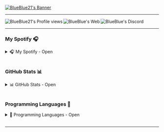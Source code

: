 [<img alt="BlueBlue21's Banner" align="center" src="https://raw.githubusercontent.com/bluenoob232/bluenoob232/master/Main.png"/>](https://github.com/bluenoob232)

<hr>

[<img alt="BlueBlue21's Profile views" align="left" src="https://komarev.com/ghpvc/?username=blueblue21&style=flat-square"/>](https://github.com/bluenoob232)
[<img alt="BlueBlue's Web" align="left" src="https://img.shields.io/badge/WebSite-Click%20Me!-blue?style=flat-square"/>](https://bluenoob232.github.io)
[<img alt="BlueBlue's Discord" align="left" src="https://img.shields.io/badge/Discord-BlueBlue21%239201-blue?style=flat-square"/>](https://github.com/bluenoob232)

<br>
<hr>

### My Spotify 🎧

<details>
      <summary>🎧 My Spotify - Open</summary>
      <br>
      <a href="https://spotify-github-profile.vercel.app/api/view?uid=316dsuwjcdkvamqengfjw2dzuyny&redirect=true">
          <img alt="BlueBlue21's Spotify" src="https://spotify-github-profile.vercel.app/api/view?uid=316dsuwjcdkvamqengfjw2dzuyny&cover_image=true&theme=default"/>
      </a>
</details>

<br>

### GitHub Stats 📊

<details>
      <summary>📊 GitHub Stats - Open</summary>
      <br>
      <div align="left">
          <img alt="BlueBlue21's GitHub Stats" src="https://github-readme-stats-mocha-zeta.vercel.app/api?username=bluenoob232&show_icons=true&theme=react"/>
          <img align="top" alt="BlueBlue21's GitHub Top Langs" src="https://github-readme-stats-mocha-zeta.vercel.app/api/top-langs/?username=bluenoob232&show_icons=true&theme=react&layout=compact"/>
      </div>
</details>

<br>

### Programming Languages 💬

<details>
         <summary>💬 Programming Languages - Open</summary>
         <br>
         <img align="left" alt="Javascript" width="32" src="https://raw.githubusercontent.com/bluenoob232/bluenoob232/master/icons/javascript.svg"/>
         <img align="left" alt="Typescript" width="32" src="https://github.com/bluenoob232/bluenoob232/blob/master/icons/typescript.svg"/>
         <img align="left" alt="Html" width="32" src="https://github.com/bluenoob232/bluenoob232/blob/master/icons/html5.svg"/>
         <img align="left" alt="Kotlin" width="32" src="https://raw.githubusercontent.com/bluenoob232/bluenoob232/master/icons/kotlin.svg"/>
         <img align="left" alt="Go" width="32" src="https://raw.githubusercontent.com/bluenoob232/bluenoob232/master/icons/go.svg"/>
</details>

<br>
<hr>
